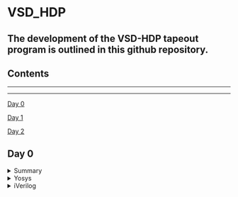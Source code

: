 # VSD_HDP

## The development of the **VSD-HDP** tapeout program is outlined in this github repository. 

## Contents

***
***
[Day 0](#day-0)
 
[Day 1](#day-1)

[Day 2](#day-2)

## Day 0

<details>
 <summary> Summary </summary>


  System/Tools setup. Installed all necessary tools and is shown below.

</details>	


<details>
 <summary> Yosys </summary>

 Installed Yosys using the commands specified in system check and tool installation document.

 `code`

  
  ``` zsh
  $ git clone https://github.com/YosysHQ/yosys.git
  $ cd yosys
  $ sudo apt install make (If make is not installed please install it) 
  $ sudo apt-get install build-essential clang bison flex \
      libreadline-dev gawk tcl-dev libffi-dev git \
      graphviz xdot pkg-config python3 libboost-system-dev \
      libboost-python-dev libboost-filesystem-dev zlib1g-dev
  $ make config-gcc
  $ make 
  $ sudo make install
  ```

Screenshot of tool launching

![Screenshot from 2023-08-11 16-23-16](https://github.com/fall1n7/vsd_hdp/assets/140475909/c172e242-3266-4af6-aa4b-bc75a234932c)

</details>	

<details>
 <summary> iVerilog </summary>

 Installed iVerilog using the commands specified in system check and tool installation document.

 `code`

  ``` zsh
  sudo apt-get install iverilog
  ```






